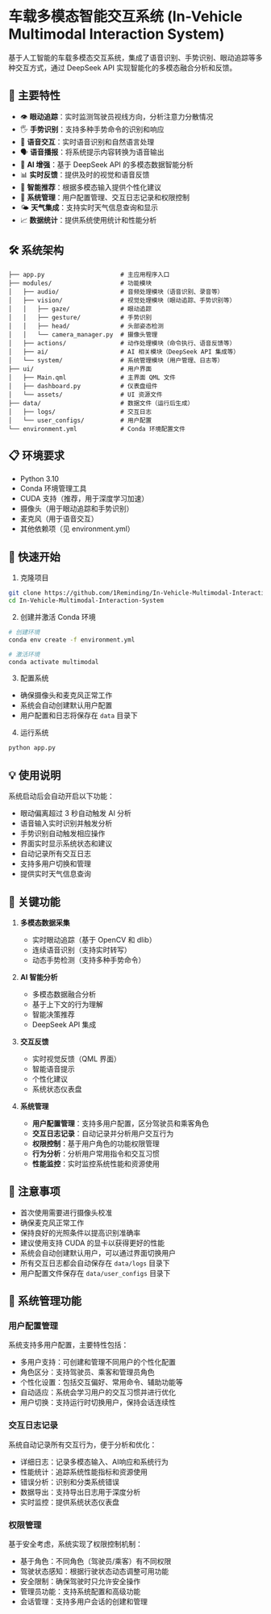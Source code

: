 # 车载多模态智能交互系统 (In-Vehicle Multimodal Interaction System)

基于人工智能的车载多模态交互系统，集成了语音识别、手势识别、眼动追踪等多种交互方式，通过 DeepSeek API 实现智能化的多模态融合分析和反馈。

## 🌟 主要特性

- 👁 **眼动追踪**：实时监测驾驶员视线方向，分析注意力分散情况
- 🖐 **手势识别**：支持多种手势命令的识别和响应
- 🎤 **语音交互**：实时语音识别和自然语言处理
- 🗣 **语音播报**：将系统提示内容转换为语音输出
- 🤖 **AI 增强**：基于 DeepSeek API 的多模态数据智能分析
- 📊 **实时反馈**：提供及时的视觉和语音反馈
- 🎯 **智能推荐**：根据多模态输入提供个性化建议
- 👤 **系统管理**：用户配置管理、交互日志记录和权限控制
- 🌤️ **天气集成**：支持实时天气信息查询和显示
- 📈 **数据统计**：提供系统使用统计和性能分析

## 🛠 系统架构

```
├── app.py                     # 主应用程序入口
├── modules/                   # 功能模块
│   ├── audio/                 # 音频处理模块（语音识别、录音等）
│   ├── vision/                # 视觉处理模块（眼动追踪、手势识别等）
│   │   ├── gaze/              # 眼动追踪
│   │   ├── gesture/           # 手势识别
│   │   ├── head/              # 头部姿态检测
│   │   └── camera_manager.py  # 摄像头管理
│   ├── actions/               # 动作处理模块（命令执行、语音反馈等）
│   ├── ai/                    # AI 相关模块（DeepSeek API 集成等）
│   └── system/                # 系统管理模块（用户管理、日志等）
├── ui/                        # 用户界面
│   ├── Main.qml               # 主界面 QML 文件
│   ├── dashboard.py           # 仪表盘组件
│   └── assets/                # UI 资源文件
├── data/                      # 数据文件（运行后生成）
│   ├── logs/                  # 交互日志
│   └── user_configs/          # 用户配置
└── environment.yml            # Conda 环境配置文件
```

## 📋 环境要求

- Python 3.10
- Conda 环境管理工具
- CUDA 支持（推荐，用于深度学习加速）
- 摄像头（用于眼动追踪和手势识别）
- 麦克风（用于语音交互）
- 其他依赖项（见 environment.yml）

## 🚀 快速开始

1. 克隆项目
```bash
git clone https://github.com/1Reminding/In-Vehicle-Multimodal-Interaction-System.git
cd In-Vehicle-Multimodal-Interaction-System
```

2. 创建并激活 Conda 环境
```bash
# 创建环境
conda env create -f environment.yml

# 激活环境
conda activate multimodal
```

3. 配置系统
- 确保摄像头和麦克风正常工作
- 系统会自动创建默认用户配置
- 用户配置和日志将保存在 `data` 目录下

4. 运行系统
```bash
python app.py
```

## 💡 使用说明

系统启动后会自动开启以下功能：
- 眼动偏离超过 3 秒自动触发 AI 分析
- 语音输入实时识别并触发分析
- 手势识别自动触发相应操作
- 界面实时显示系统状态和建议
- 自动记录所有交互日志
- 支持多用户切换和管理
- 提供实时天气信息查询

## 🔑 关键功能

1. **多模态数据采集**
   - 实时眼动追踪（基于 OpenCV 和 dlib）
   - 连续语音识别（支持实时转写）
   - 动态手势检测（支持多种手势命令）

2. **AI 智能分析**
   - 多模态数据融合分析
   - 基于上下文的行为理解
   - 智能决策推荐
   - DeepSeek API 集成

3. **交互反馈**
   - 实时视觉反馈（QML 界面）
   - 智能语音提示
   - 个性化建议
   - 系统状态仪表盘

4. **系统管理**
   - **用户配置管理**：支持多用户配置，区分驾驶员和乘客角色
   - **交互日志记录**：自动记录并分析用户交互行为
   - **权限控制**：基于用户角色的功能权限管理
   - **行为分析**：分析用户常用指令和交互习惯
   - **性能监控**：实时监控系统性能和资源使用

## 📝 注意事项

- 首次使用需要进行摄像头校准
- 确保麦克风正常工作
- 保持良好的光照条件以提高识别准确率
- 建议使用支持 CUDA 的显卡以获得更好的性能
- 系统会自动创建默认用户，可以通过界面切换用户
- 所有交互日志都会自动保存在 `data/logs` 目录下
- 用户配置文件保存在 `data/user_configs` 目录下

## 🔐 系统管理功能

### 用户配置管理

系统支持多用户配置，主要特性包括：

- 多用户支持：可创建和管理不同用户的个性化配置
- 角色区分：支持驾驶员、乘客和管理员角色
- 个性化设置：包括交互偏好、常用命令、辅助功能等
- 自动适应：系统会学习用户的交互习惯并进行优化
- 用户切换：支持运行时切换用户，保持会话连续性

### 交互日志记录

系统自动记录所有交互行为，便于分析和优化：

- 详细日志：记录多模态输入、AI响应和系统行为
- 性能统计：追踪系统性能指标和资源使用
- 错误分析：识别和分类系统错误
- 数据导出：支持导出日志用于深度分析
- 实时监控：提供系统状态仪表盘

### 权限管理

基于安全考虑，系统实现了权限控制机制：

- 基于角色：不同角色（驾驶员/乘客）有不同权限
- 驾驶状态感知：根据行驶状态动态调整可用功能
- 安全限制：确保驾驶时只允许安全操作
- 管理员功能：支持系统配置和高级功能
- 会话管理：支持多用户会话的创建和管理
